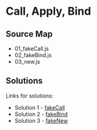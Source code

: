 # Call, Apply, Bind

## Source Map

- 01_fakeCall.js
- 02_fakeBind.js
- 03_new.js

## Solutions

Links for solutions:

- Solution 1 - [fakeCall](https://github.com/edgarkhudoyan/call-bind-apply/blob/main/01_fakeCall.js)
- Solution 2 - [fakeBind](https://github.com/edgarkhudoyan/call-bind-apply/blob/main/02_fakeBind.js)
- Solution 3 - [fakeNew](https://github.com/edgarkhudoyan/call-bind-apply/blob/main/03_fakeNew.js)
